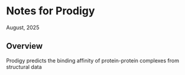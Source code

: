 # Notes for Prodigy
August, 2025

## Overview


Prodigy predicts the binding affinity of protein-protein complexes from structural data
